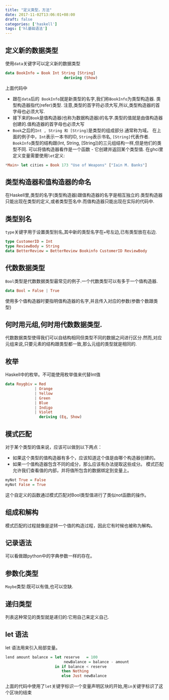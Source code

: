 ```yaml
---
title: "定义类型，方法"
date: 2017-11-02T13:06:01+08:00
draft: false
categories: ['haskell']
tags: ['hl基础语法']
---
```

## 定义新的数据类型

使用`data`关键字可以定义新的数据类型

```haskell
data BookInfo = Book Int String [String]
                          deriving (Show)
```

上面代码中

- 跟在`data`后的` BookInfo`就是新类型的名字,我们称`BookInfo`为类型构造器. 类型构造器指代(refer)类型.
注意,类型的首字符必须大写,所以,类型构造器的首字母也必须大写.
- 接下来的`Book`是值构造器(也称为数据构造器)的名字.类型的值就是由值构造器创建的.值构造器的首字母也必须大写
- `Book`之后的`Int , String 和 [String]`是类型的组成部分.通常称为域。
在上面的例子中，`Int`表示一本书的ID, `String`表示书名, `[String]`代表作者.
`BookInfo`类型的结构跟(Int, String, [String])的三元组结构一样,但是他们的类型不同.
可以将值构造器看作是一个函数 - 它创建并返回某个类型值.
在ghci里定义变量需要使用`let`定义:

```haskell
*Main> let cities = Book 173 "Use of Weapons" ["Iain M. Banks"]
```

## 类型构造器和值构造器的命名

在Haskell里,类型的名字(类型构造器)跟值构造器的名字是相互独立的.类型构造器只能出现在类型的定义,或者类型签名中.而值构造器只能出现在实际的代码中.

## 类型别名

`type`关键字用于设置类型别名,其中新的类型名字在`=`号左边,已有类型放在右边.
```haskell
type CustomerID = Int
type ReviewBody = String
data BetterReview = BetterReview Bookinfo CustomerID ReviewBody
```
## 代数数据类型
`Bool`类型是代数数据类型最常见的例子.一个代数类型可以有多于一个值构造器.
```haskell
data Bool = False | True
```
使用多个值构造器时要指明值构造器的名字,并且传入对应的参数(参数个数跟类型)
## 何时用元组,何时用代数数据类型.
代数数据类型使得我们可以自结构相同但类型不同的数据之间进行区分.然而,对应元组来说,只要元素的结构跟类型都一致,那么元组的类型就是相同的.
## 枚举
Haskell中的枚举。不可能使用枚举值来代替Int值
```haskell
data Roygbiv = Red
             | Orange
             | Yellow
             | Green
             | Blue
             | Indigo
             | Violet
               deriving (Eq, Show)
```

## 模式匹配

对于某个类型的值来说，应该可以做到以下两点：

- 如果这个类型的值构造器有多个，应该知道这个值是由哪个构造器创建的。
- 如果一个值构造器包含不同的成分，那么应该有办法提取这些成分。
模式匹配允许我们查看值的内部，并将值所包含的数据绑定到变量上。
```haskell
myNot True = False
myNot False = True
```

这个自定义的函数通过模式匹配对Bool类型值进行了类似not函数的操作。

## 组成和解构

模式匹配的过程就像是逆转一个值的构造过程，因此它有时候也被称为解构。

## 记录语法

可以看做跟python中的字典参数一样的存在。

## 参数化类型

`Maybe`类型:既可以有值,也可以空缺.

## 递归类型

列表这种常见的类型就是递归的:它用自己来定义自己.

## let 语法

let 语法用来引入局部变量。
```haskell
lend amount balance = let reserve   = 100
                          newBalance = balance - amount
                      in if balance < reserve
                         then Nothing
                         else Just newBalance
```
上面的代码中使用了`let`关键字标识一个变量声明区块的开始,用`in`关键字标识了这个区块的结束


